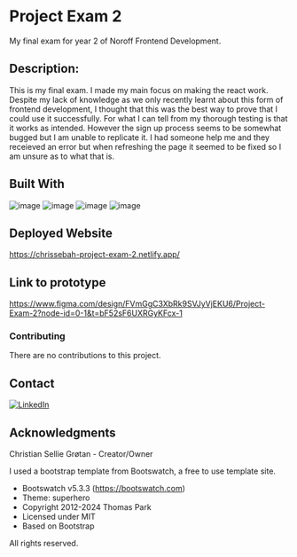 # Project Exam 2 </br>

My final exam for year 2 of Noroff Frontend Development.

## Description:
This is my final exam. I made my main focus on making the react work. Despite my lack of knowledge as we only recently learnt about this form of frontend development, I thought that this was the best way to prove that I could use it successfully. For what I can tell from my thorough testing is that it works as intended. However the sign up process seems to be somewhat bugged but I am unable to replicate it. I had someone help me and they receieved an error but when refreshing the page it seemed to be fixed so I am unsure as to what that is.

## Built With

![image](https://github.com/Chrissebah/SemesterProject-1/assets/19626783/52b602f7-a7fe-4bbb-8167-aa1516d2037d)
![image](https://github.com/Chrissebah/SemesterProject-1/assets/19626783/14208c76-3b50-4fba-82e4-a20e2824f50b)
![image](https://github.com/Chrissebah/SemesterProject-1/assets/19626783/2f9db9f0-3997-453b-ab65-d6bdcadca8d6)
![image](https://github.com/Chrissebah/SemesterProject-1/assets/19626783/98aea41e-7934-4cb2-8071-6a7ab7f3aed9)

## Deployed Website
https://chrissebah-project-exam-2.netlify.app/

## Link to prototype
https://www.figma.com/design/FVmGgC3XbRk9SVJyVjEKU6/Project-Exam-2?node-id=0-1&t=bF52sF6UXRGyKFcx-1

### Contributing
There are no contributions to this project.

## Contact

[![LinkedIn](https://img.shields.io/badge/LinkedIn-%230077B5.svg?logo=linkedin&logoColor=white)](https://www.linkedin.com/in/christian-g-33443213b/)

## Acknowledgments
Christian Sellie Grøtan - Creator/Owner

I used a bootstrap template from Bootswatch, a free to use template site.
 * Bootswatch v5.3.3 (https://bootswatch.com)
 * Theme: superhero
 * Copyright 2012-2024 Thomas Park
 * Licensed under MIT
 * Based on Bootstrap

All rights reserved.

